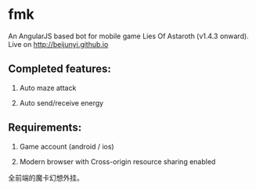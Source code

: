 fmk
===
An AngularJS based bot for mobile game Lies Of Astaroth (v1.4.3 onward).
Live on http://beijunyi.github.io

Completed features:
---
1. Auto maze attack

2. Auto send/receive energy

Requirements:
---
1. Game account (android / ios)

2. Modern browser with Cross-origin resource sharing enabled

全前端的魔卡幻想外挂。

